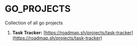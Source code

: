 # GO_PROJECTS
Collection of all go projects 

1. **Task Tracker:** [https://roadmap.sh/projects/task-tracker](https://roadmap.sh/projects/task-tracker)
